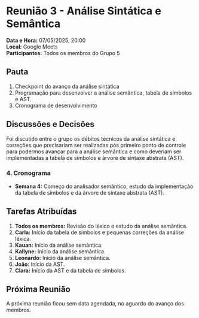 # Reunião 3 - Análise Sintática e Semântica
**Data e Hora:** 07/05/2025, 20:00   
**Local:** Google Meets   
**Participantes:** Todos os membros do Grupo 5

## Pauta

1. Checkpoint do avanço da análise sintática
2. Programação para desenvolver a análise semântica, tabela de símbolos e AST.
4. Cronograma de desenvolvimento

## Discussões e Decisões

Foi discutido entre o grupo os débitos técnicos da análise sintática e correções que precisariam ser realizadas pós primeiro ponto de controle para podermos avançar para a análise semântica e como deveriam ser implementadas a tabela de símbolos e árvore de sintaxe abstrata (AST).

### 4. Cronograma

- **Semana 4:** Começo do analisador semântico, estudo da implementação da tabela de símbolos e da árvore de sintaxe abstrata (AST).

## Tarefas Atribuídas

1. **Todos os membros:** Revisão do léxico e estudo da análise semântica.
2. **Carla:** Início da tabela de símbolos e pequenas correções da análise léxica.
3. **Kauan:** Início da análise semântica.
4. **Kallyne:** Início da análise semântica.
5. **Leonardo:** Início da análise semântica.
6. **João:** Início da AST.
7. **Clara:** Início da AST e da tabela de símbolos.


## Próxima Reunião 

A próxima reunião ficou sem data agendada, no aguardo do avanço dos membros.